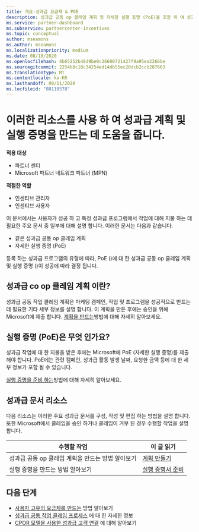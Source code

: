 ```yaml
---
title: 개요-성과급 요금제 & POE
description: 성과급 공동 op 클레임 계획 및 자세한 실행 증명 (PoE)을 포함 하 여 성과급에 필요한 주요 문서에 대해 알아봅니다.
ms.service: partner-dashboard
ms.subservice: partnercenter-incentives
ms.topic: conceptual
author: mseamons
ms.author: mseamons
ms.localizationpriority: medium
ms.date: 08/10/2020
ms.openlocfilehash: 4b65252b48d9be0c26600721427f9a95ea2266be
ms.sourcegitcommit: 2254b8c18c34254ed14db55ec20dcb2ccb287663
ms.translationtype: MT
ms.contentlocale: ko-KR
ms.lasthandoff: 08/11/2020
ms.locfileid: "88110578"
---
```

# <a name="use-these-resources-to-help-you-create-incentives-plans-and-proofs-of-execution"></a>이러한 리소스를 사용 하 여 성과급 계획 및 실행 증명을 만드는 데 도움을 줍니다.

**적용 대상**

- 파트너 센터
- Microsoft 파트너 네트워크 파트너 (MPN)

**적절한 역할**

- 인센티브 관리자
- 인센티브 사용자

이 문서에서는 사용자가 성공 하 고 특정 성과급 프로그램에서 작업에 대해 지불 하는 데 필요한 주요 문서 중 일부에 대해 설명 합니다. 이러한 문서는 다음과 같습니다.

- 같은 성과급 공동 op 클레임 계획
- 자세한 실행 증명 (PoE)

등록 하는 성과급 프로그램의 유형에 따라, PoE ()에 대 한 성과급 공동 op 클레임 계획 및 실행 증명 ()이 성공에 따라 결정 됩니다.

## <a name="what-is-an-incentives-co-op-claims-plan"></a>성과급 co op 클레임 계획 이란?

성과급 공동 작업 클레임 계획은 마케팅 캠페인, 작업 및 프로그램을 성공적으로 만드는 데 필요한 기타 세부 정보를 설명 합니다. 이 계획을 만든 후에는 승인을 위해 Microsoft에 제출 합니다. [계획을 만드는](incentives-create-your-plan.md)방법에 대해 자세히 알아보세요.

## <a name="what-is-a-proof-of-execution-poe"></a>실행 증명 (PoE)은 무엇 인가요?

성과급 작업에 대 한 지불을 받은 후에는 Microsoft에 PoE (자세한 실행 증명)를 제출 해야 합니다. PoE에는 관련 캠페인, 성과급 활동 발생 날짜, 요청한 금액 등에 대 한 세부 정보가 포함 될 수 있습니다. 

[실행 증명을 준비 하는](incentives-prepare-your-proof-of-execution.md)방법에 대해 자세히 알아보세요.

## <a name="incentives-document-resources"></a>성과급 문서 리소스

다음 리소스는 이러한 주요 성과급 문서를 구성, 작성 및 편집 하는 방법을 설명 합니다. 또한 Microsoft에서 클레임을 승인 하거나 클레임이 거부 된 경우 수행할 작업을 설명 합니다.

|  **수행할 작업**  |  **이 글 읽기**  |
|--------------|-----------|
| 성과급 공동 op 클레임 계획을 만드는 방법 알아보기 | [계획 만들기](incentives-create-your-plan.md)  |
실행 증명을 만드는 방법 알아보기 | [실행 증명서 준비](incentives-prepare-your-proof-of-execution.md)  |

## <a name="next-steps"></a>다음 단계

- [사용자 고유의 요금제를 만드는](incentives-create-your-plan.md) 방법 알아보기
- [성과급 공동 작업 클레임 프로세스](claims-overview.md) 에 대 한 자세한 정보
- [CPOR 모델을 사용한 성과급 고객 연결](submit-osa-claim.md) 에 대해 알아보기